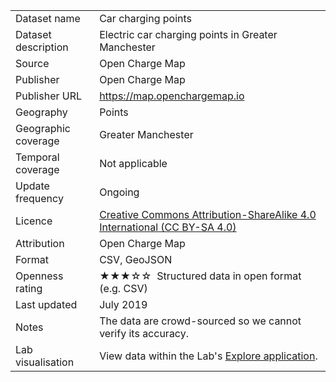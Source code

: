 
<table>
<tr>
	<td>Dataset name</td>
	<td>Car charging points</td>
</tr>
<tr>
	<td>Dataset description</td>
	<td>Electric car charging points in Greater Manchester</td>
</tr>
<tr>
	<td>Source</td>
	<td>Open Charge Map</td>
</tr>
<tr>
	<td>Publisher</td>
	<td>Open Charge Map</td>
</tr>
<tr>
	<td>Publisher URL</td>
	<td><a href="https://map.openchargemap.io" target="_blank">https://map.openchargemap.io</a></td>
</tr>
<tr>
	<td>Geography</td>
	<td>Points</td>
</tr>
<tr>
	<td>Geographic coverage</td>
	<td>Greater Manchester</td>
</tr>
<tr>
	<td>Temporal coverage</td>
	<td>Not applicable</td>
</tr>
<tr>
	<td>Update frequency</td>
	<td>Ongoing</td>
</tr>
<tr>
	<td>Licence</td>
	<td><a href="https://creativecommons.org/licenses/by-sa/4.0/" target="_blank">Creative Commons Attribution-ShareAlike 4.0 International (CC BY-SA 4.0)</a></td>
</tr>
<tr>
	<td>Attribution</td>
	<td>Open Charge Map</td>
</tr>
<tr>
	<td>Format</td>
	<td>CSV, GeoJSON</td>
</tr>
<tr>
	<td>Openness rating</td>
	<td>&#9733&#9733&#9733&#9734&#9734&nbsp; Structured data in open format (e.g. CSV)</td>
</tr>
<tr>
	<td>Last updated</td>
	<td>July 2019</td>
</tr>
<tr>
	<td>Notes</td>
	<td>The data are crowd-sourced so we cannot verify its accuracy. </td>
</tr>
<tr>
	<td>Lab visualisation</td>
	<td>View data within the Lab's <a href="https://www.trafforddatalab.io/maps/explore/index.html?dataset=electric_car_charging_points">Explore application</a>.</td>
</tr>
</table>
